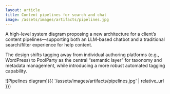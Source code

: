 ```yaml
---
layout: article
title: Content pipelines for search and chat
image: /assets/images/artifacts/pipelines.jpg
---
```


A high-level system diagram proposing a new architecture for a client’s content pipelines—supporting both an LLM-based chatbot and a traditional search/filter experience for help content.

The design shifts tagging away from individual authoring platforms (e.g., WordPress) to PoolParty as the central “semantic layer” for taxonomy and metadata management, while introducing a more robust automated tagging capability.

![Pipelines diagram]({{ '/assets/images/artifacts/pipelines.jpg' | relative_url }})
